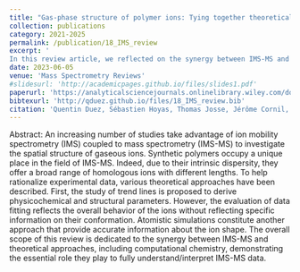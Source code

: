 ```yaml
---
title: "Gas-phase structure of polymer ions: Tying together theoretical approaches and ion mobility spectrometry"
collection: publications
category: 2021-2025
permalink: /publication/18_IMS_review
excerpt: '
In this review article, we reflected on the synergy between IMS-MS and theoretical approaches, including computational chemistry, demonstrating the essential role they play to fully understand/interpret IMS-MS data for polymer ions. '
date: 2023-06-05
venue: 'Mass Spectrometry Reviews'
#slidesurl: 'http://academicpages.github.io/files/slides1.pdf'
paperurl: 'https://analyticalsciencejournals.onlinelibrary.wiley.com/doi/10.1002/mas.21745'
bibtexurl: 'http://qduez.github.io/files/18_IMS_review.bib'
citation: 'Quentin Duez, Sébastien Hoyas, Thomas Josse, Jérôme Cornil, Pascal Gerbaux, Julien de Winter. (2023). &quot; Gas-phase structure of polymer ions: Tying together theoretical approaches and ion mobility spectrometry.&quot; <i>Mass Spectrometry Reviews</i>. 42(4), 1129-1151.'
---
```


Abstract:
An increasing number of studies take advantage of ion mobility spectrometry (IMS) coupled to mass spectrometry (IMS-MS) to investigate the spatial structure of gaseous ions. Synthetic polymers occupy a unique place in the field of IMS-MS. Indeed, due to their intrinsic dispersity, they offer a broad range of homologous ions with different lengths. To help rationalize experimental data, various theoretical approaches have been described. First, the study of trend lines is proposed to derive physicochemical and structural parameters. However, the evaluation of data fitting reflects the overall behavior of the ions without reflecting specific information on their conformation. Atomistic simulations constitute another approach that provide accurate information about the ion shape. The overall scope of this review is dedicated to the synergy between IMS-MS and theoretical approaches, including computational chemistry, demonstrating the essential role they play to fully understand/interpret IMS-MS data.

